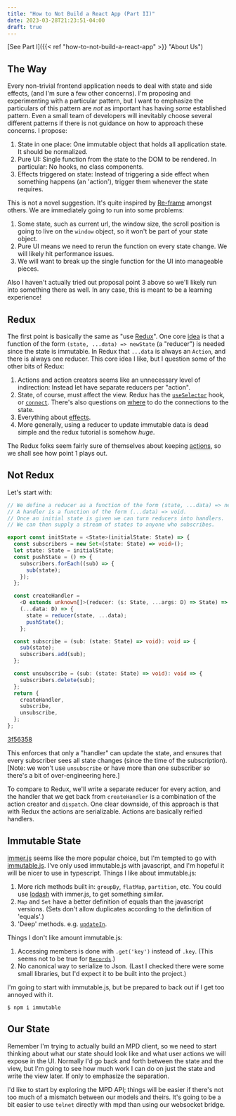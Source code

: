 ```yaml
---
title: "How to Not Build a React App (Part II)"
date: 2023-03-28T21:23:51-04:00
draft: true
---
```


[See Part I]({{< ref "how-to-not-build-a-react-app" >}} "About Us")

## The Way

Every non-trivial frontend application needs to deal with state and side effects, (and I'm sure a few other concerns). I'm proposing and experimenting with a particular pattern, but I want to emphasize
the particulars of this pattern are _not_ as important has having *some* established pattern. Even a small team of developers will inevitably choose several different patterns
if there is not guidance on how to approach these concerns. I propose:
1. State in one place: One immutable object that holds all application state. It should be normalized.
1. Pure UI: Single function from the state to the DOM to be rendered. In particular: No hooks, no class components.
1. Effects triggered on state: Instead of triggering a side effect when something happens (an 'action'), trigger them whenever the state requires.

This is not a novel suggestion. It's quite inspired by [Re-frame](https://day8.github.io/re-frame/application-state/#the-benefits) amongst others. We are immediately going to run into some problems:
1.  Some state, such as current url, the window size, the scroll position is going to live on the `window` object, so it won't be part of your state object.
1.  Pure UI means we need to rerun the function on every state change. We will likely hit performance issues.
1.  We will want to break up the single function for the UI into manageable pieces.

Also I haven't actually tried out proposal point 3 above so we'll likely run into something there as well. In any case, this is meant to be a learning experience!

## Redux

The first point is basically the same as "use [Redux](https://redux.js.org/understanding/thinking-in-redux/three-principles)". One core [idea](https://redux.js.org/tutorials/fundamentals/part-3-state-actions-reducers) is that a function of the form `(state, ...data) => newState` (a "reducer") is needed since the state is immutable. In Redux that `...data` is always an `Action`, and there is always one reducer.
This core idea I like, but I question some of the other bits of Redux:
1. Actions and action creators seems like an unnecessary level of indirection: Instead let have separate reducers per "action".
1. State, of course, must affect the view. Redux has the [`useSelector`](https://react-redux.js.org/api/hooks#useselector) hook, or [`connect`](https://react-redux.js.org/api/connect). There's also questions on [where](https://redux.js.org/faq/react-redux#should-i-only-connect-my-top-component-or-can-i-connect-multiple-components-in-my-tree) to do the connections to the state.
1. Everything about [effects](https://redux.js.org/usage/side-effects-approaches).
1. More generally, using a reducer to update immutable data is dead simple and the redux tutorial is somehow _huge_.

The Redux folks seem fairly sure of themselves about keeping [actions](https://redux.js.org/usage/reducing-boilerplate#actions), so we shall see how point 1 plays out.

## Not Redux

Let's start with:
```ts
// We define a reducer as a function of the form (state, ...data) => newState.
// A handler is a function of the form (...data) => void.
// Once an initial state is given we can turn reducers into handlers.
// We can then supply a stream of states to anyone who subscribes.

export const initState = <State>(initialState: State) => {
  const subscribers = new Set<(state: State) => void>();
  let state: State = initialState;
  const pushState = () => {
    subscribers.forEach((sub) => {
      sub(state);
    });
  };

  const createHandler =
    <D extends unknown[]>(reducer: (s: State, ...args: D) => State) =>
    (...data: D) => {
      state = reducer(state, ...data);
      pushState();
    };

  const subscribe = (sub: (state: State) => void): void => {
    sub(state);
    subscribers.add(sub);
  };

  const unsubscribe = (sub: (state: State) => void): void => {
    subscribers.delete(sub);
  };
  return {
    createHandler,
    subscribe,
    unsubscribe,
  };
};

```
[3f56358](https://github.com/patrickthebold/mpd-client/blob/3f56358a5c1888f953802422cd51476e31c35aeb/src/state.ts)

This enforces that only a "handler" can update the state, and ensures that every subscriber sees all state changes (since the time of the subscription).
[Note: we won't use `unsubscribe` or have more than one subscriber so there's a bit of over-engineering here.]

To compare to Redux, we'll write a separate reducer for every action, and the handler that we get back from `createHandler` is a combination of the action creator and `dispatch`. One clear downside, 
of this approach is that with Redux the actions are serializable. Actions are basically reified handlers.

## Immutable State

[immer.js](https://immerjs.github.io/immer/) seems like the more popular choice, but I'm tempted to go with [immutable.js](https://immutable-js.com/). I've only used immutable.js with javascript, and I'm hopeful
it will be nicer to use in typescript. Things I like about immutable.js:
1. More rich methods built in: `groupBy`, `flatMap`, `partition`, etc. You could use [lodash](https://lodash.com/) with immer.js, to get something similar.
1. `Map` and `Set` have a better definition of equals than the javascript versions. (Sets don't allow duplicates according to the definition of 'equals'.)
1. 'Deep' methods. e.g. [`updateIn`](https://immutable-js.com/docs/v4.3.0/Map/#updateIn()).

Things I don't like amount immutable.js:
1. Accessing members is done with `.get('key')` instead of `.key`. (This seems not to be true for [`Records`](https://immutable-js.com/docs/v4.3.0/Record/).)
1. No canonical way to serialize to Json. (Last I checked there were some small libraries, but I'd expect it to be built into the project.)

I'm going to start with immutable.js, but be prepared to back out if I get too annoyed with it.
```shell
$ npm i immutable
```

## Our State

Remember I'm trying to actually build an MPD client, so we need to start thinking about what our state should look like and what user actions we will expose in the UI.
Normally I'd go back and forth between the state and the view, but I'm going to see how much work I can do on just the state and write the view later. If only to emphasize the separation.

I'd like to start by exploring the MPD API; things will be easier if there's not too much of a mismatch between our models and theirs. It's going to be a bit easier to use `telnet` directly with mpd than using our websocket bridge.

```
```